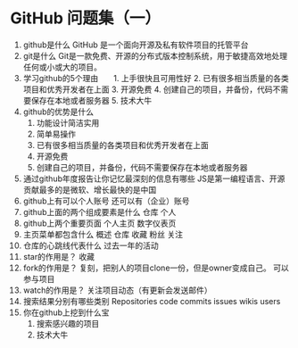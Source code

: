 # GitHub 问题集（一）
  1. github是什么
     GitHub 是一个面向开源及私有软件项目的托管平台
  2. git是什么
     Git是一款免费、开源的分布式版本控制系统，用于敏捷高效地处理任何或小或大的项目。
  3. 学习github的5个理由
       1. 上手很快且可用性好
       2. 已有很多相当质量的各类项目和优秀开发者在上面
       3. 开源免费
       4. 创建自己的项目，并备份，代码不需要保存在本地或者服务器
       5. 技术大牛
  4. github的优势是什么
        1. 功能设计简洁实用
        2. 简单易操作
        3. 已有很多相当质量的各类项目和优秀开发者在上面
        4. 开源免费
        5. 创建自己的项目，并备份，代码不需要保存在本地或者服务器
  5. 通过github年度报告让你记忆最深刻的信息有哪些
     JS是第一编程语言、开源贡献最多的是微软、增长最快的是中国
  6. github上有可以个人账号 还可以有（企业）账号
  7. github上面的两个组成要素是什么
     仓库 个人
  8. github上两个重要页面
     个人主页 数字仪表页
  9. 主页菜单都包含什么
      概述 仓库 收藏 粉丝 关注
  10. 仓库的心跳线代表什么
      过去一年的活动
  11. star的作用是？
       收藏
  12. fork的作用是？
      复刻，把别人的项目clone一份，但是owner变成自己。 可以参与项目
  13. watch的作用是？
      关注项目动态（有更新会发送邮件）
  14. 搜索结果分别有哪些类别
      Repositories  code commits issues wikis users
  15. 你在github上挖到什么宝
        1. 搜索感兴趣的项目
        2. 技术大牛

